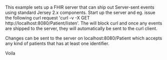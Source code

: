 This example sets up a FHIR server that can ship out Server-sent events using standard Jersey 2.x components. Start up the server and eg. issue the following curl request 'curl -v -X GET http://localhost:8080/Patient/listen'. The will block curl and once any events are shipped to the server, they will automatically be sent to the curl client.

Changes can be sent to the server on localhost:8080/Patient which accepts any kind of patients that has at least one identifier.

Voila
